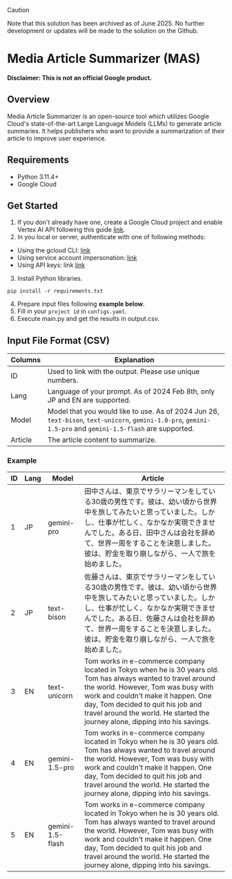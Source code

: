 <!--
Copyright 2023-2024 Google LLC

Licensed under the Apache License, Version 2.0 (the "License");
you may not use this file except in compliance with the License.
You may obtain a copy of the License at

      http://www.apache.org/licenses/LICENSE-2.0

Unless required by applicable law or agreed to in writing, software
distributed under the License is distributed on an "AS IS" BASIS,
WITHOUT WARRANTIES OR CONDITIONS OF ANY KIND, either express or implied.
See the License for the specific language governing permissions and
limitations under the License.
-->

> [!CAUTION]
> Note that this solution has been archived as of June 2025.
> No further development or updates will be made to the solution on the Github.

# Media Article Summarizer (MAS)

**Disclaimer: This is not an official Google product.**

## Overview
Media Article Summarizer is an open-source tool which utilizes Google Cloud's
state-of-the-art Large Language Models (LLMs) to generate article summaries.
It helps publishers who want to provide a summarization of their article to
improve user experience.

## Requirements
- Python 3.11.4+
- Google Cloud

## Get Started
1. If you don't already have one, create a Google Cloud project and enable
Vertex AI API following this guide
[link](https://cloud.google.com/vertex-ai/docs/start/cloud-environment).
2. In you local or server, authenticate with one of following methods:
  - Using the gcloud CLI: [link](https://cloud.google.com/docs/authentication/gcloud)
  - Using service account impersonation:
[link](https://cloud.google.com/docs/authentication/use-service-account-impersonation)
  - Using API keys: link
[link](https://cloud.google.com/docs/authentication/api-keys)
3. Install Python libraries.
```
pip install -r requirements.txt
```
4. Prepare input files following **example below**.
5. Fill in your `project id` in `configs.yaml`.
6. Execute main.py and get the results in output.csv.

## Input File Format (CSV)

| Columns | Explanation |
| ---- | ---- |
| ID | Used to link with the output. Please use unique numbers. |
| Lang | Language of your prompt. As of 2024 Feb 8th, only JP and EN are supported. |
| Model | Model that you would like to use. As of 2024 Jun 26, `text-bison`, `text-unicorn`, `gemini-1.0-pro`, `gemini-1.5-pro` and `gemini-1.5-flash` are supported. |
| Article | The article content to summarize. |

### Example

| ID | Lang | Model | Article |
| ---- | ---- | ---- | ---- |
| 1 | JP | gemini-pro | 田中さんは、東京でサラリーマンをしている30歳の男性です。彼は、幼い頃から世界中を旅してみたいと思っていました。しかし、仕事が忙しく、なかなか実現できませんでした。ある日、田中さんは会社を辞めて、世界一周をすることを決意しました。彼は、貯金を取り崩しながら、一人で旅を始めました。|
| 2 | JP | text-bison | 佐藤さんは、東京でサラリーマンをしている30歳の男性です。彼は、幼い頃から世界中を旅してみたいと思っていました。しかし、仕事が忙しく、なかなか実現できませんでした。ある日、佐藤さんは会社を辞めて、世界一周をすることを決意しました。彼は、貯金を取り崩しながら、一人で旅を始めました。|
| 3 | EN | text-unicorn | Tom works in e-commerce company located in Tokyo when he is 30 years old. Tom has always wanted to travel around the world. However, Tom was busy with work and couldn't make it happen. One day, Tom decided to quit his job and travel around the world. He started the journey alone, dipping into his savings.|
| 4 | EN | gemini-1.5-pro | Tom works in e-commerce company located in Tokyo when he is 30 years old. Tom has always wanted to travel around the world. However, Tom was busy with work and couldn't make it happen. One day, Tom decided to quit his job and travel around the world. He started the journey alone, dipping into his savings.|
| 5 | EN | gemini-1.5-flash | Tom works in e-commerce company located in Tokyo when he is 30 years old. Tom has always wanted to travel around the world. However, Tom was busy with work and couldn't make it happen. One day, Tom decided to quit his job and travel around the world. He started the journey alone, dipping into his savings.|
